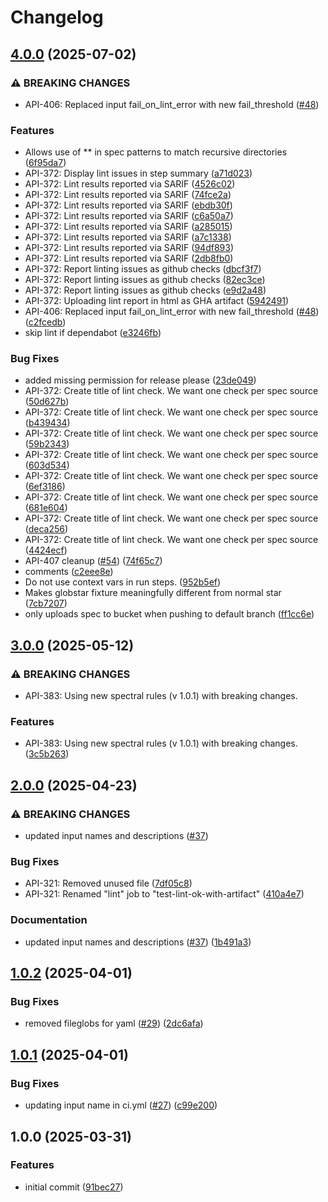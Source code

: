 # Changelog

## [4.0.0](https://github.com/entur/gha-api/compare/v3.0.0...v4.0.0) (2025-07-02)


### ⚠ BREAKING CHANGES

* API-406: Replaced input fail_on_lint_error with new fail_threshold  ([#48](https://github.com/entur/gha-api/issues/48))

### Features

* Allows use of ** in spec patterns to match recursive directories ([6f95da7](https://github.com/entur/gha-api/commit/6f95da7ad7917373752cbaef811e6a662dfe3954))
* API-372: Display lint issues in step summary ([a71d023](https://github.com/entur/gha-api/commit/a71d0237de03fde4479c53c2c92862617b7e23e4))
* API-372: Lint results reported via SARIF ([4526c02](https://github.com/entur/gha-api/commit/4526c0272dc5cde73aefbff8bab000fe4815c403))
* API-372: Lint results reported via SARIF ([74fce2a](https://github.com/entur/gha-api/commit/74fce2acd1241ebe5b13171da3145a2f18e23591))
* API-372: Lint results reported via SARIF ([ebdb30f](https://github.com/entur/gha-api/commit/ebdb30fe05706e515c910ad58c3e22cf86576ffe))
* API-372: Lint results reported via SARIF ([c6a50a7](https://github.com/entur/gha-api/commit/c6a50a77cb8e882fc9304951b46f94ba2968e719))
* API-372: Lint results reported via SARIF ([a285015](https://github.com/entur/gha-api/commit/a28501516d7f9a027de8fdebd03a1350802b8807))
* API-372: Lint results reported via SARIF ([a7c1338](https://github.com/entur/gha-api/commit/a7c1338bc0bca92dcf5092e5c03d85df2ff296c6))
* API-372: Lint results reported via SARIF ([94df893](https://github.com/entur/gha-api/commit/94df893c6f046db5b216d6c3ceddd12851120ce7))
* API-372: Lint results reported via SARIF ([2db8fb0](https://github.com/entur/gha-api/commit/2db8fb091b4bbd76d1d46d2060bfb293a1c1ec95))
* API-372: Report linting issues as github checks ([dbcf3f7](https://github.com/entur/gha-api/commit/dbcf3f7d40b1959d1c177fae0b92eeebca3a86cd))
* API-372: Report linting issues as github checks ([82ec3ce](https://github.com/entur/gha-api/commit/82ec3cee5801d6ac23625e7af9a0d6acbefa3f2f))
* API-372: Report linting issues as github checks ([e9d2a48](https://github.com/entur/gha-api/commit/e9d2a4802690335c8ef705e7418d6770d1e0bc14))
* API-372: Uploading lint report in html as GHA artifact ([5942491](https://github.com/entur/gha-api/commit/5942491ee87c131487b3c4bda10c2cd8566edf08))
* API-406: Replaced input fail_on_lint_error with new fail_threshold  ([#48](https://github.com/entur/gha-api/issues/48)) ([c2fcedb](https://github.com/entur/gha-api/commit/c2fcedb3ac063a6b2b47bc3cea2096a8ccbf4d5f))
* skip lint if dependabot ([e3246fb](https://github.com/entur/gha-api/commit/e3246fb1e502ff814d403236d636a7f9b98e4473))


### Bug Fixes

* added missing permission for release please ([23de049](https://github.com/entur/gha-api/commit/23de049b6613b6c3320257688585752a4771439e))
* API-372: Create title of lint check. We want one check per spec source ([50d627b](https://github.com/entur/gha-api/commit/50d627bd51deb15ff4503fd101ece30e7c0dbab3))
* API-372: Create title of lint check. We want one check per spec source ([b439434](https://github.com/entur/gha-api/commit/b43943487a9b36c17d4e331e4399481dd751aeaa))
* API-372: Create title of lint check. We want one check per spec source ([59b2343](https://github.com/entur/gha-api/commit/59b23433a403cd21dde23b76810672d088b2888a))
* API-372: Create title of lint check. We want one check per spec source ([603d534](https://github.com/entur/gha-api/commit/603d534fbfe9a0fe1545a9f70bbf65cf311359b3))
* API-372: Create title of lint check. We want one check per spec source ([6ef3186](https://github.com/entur/gha-api/commit/6ef318631530cd2c724b52e7786a5b4c92905dd2))
* API-372: Create title of lint check. We want one check per spec source ([681e604](https://github.com/entur/gha-api/commit/681e60416fa40159017f94106aaa9ca104183b43))
* API-372: Create title of lint check. We want one check per spec source ([deca256](https://github.com/entur/gha-api/commit/deca25657e2161965ceb6fbc05ed78319c6eebab))
* API-372: Create title of lint check. We want one check per spec source ([4424ecf](https://github.com/entur/gha-api/commit/4424ecfd6f1b294d8d0aeacc10ed43b5a672d97d))
* API-407 cleanup ([#54](https://github.com/entur/gha-api/issues/54)) ([74f65c7](https://github.com/entur/gha-api/commit/74f65c78986acb440d7ffd100f5a16e3d304a83a))
* comments ([c2eee8e](https://github.com/entur/gha-api/commit/c2eee8e4cebd66526b2e623f563b844cf77e092c))
* Do not use context vars in run steps. ([952b5ef](https://github.com/entur/gha-api/commit/952b5ef0e141bbed6f6dabcf2570545ad2102e25))
* Makes globstar fixture meaningfully different from normal star ([7cb7207](https://github.com/entur/gha-api/commit/7cb72075aac6317af445ba6d722123a3c89b5ca1))
* only uploads spec to bucket when pushing to default branch ([ff1cc6e](https://github.com/entur/gha-api/commit/ff1cc6e2efcc14ae134eaad6c08564e6478802e2))

## [3.0.0](https://github.com/entur/gha-api/compare/v2.0.0...v3.0.0) (2025-05-12)


### ⚠ BREAKING CHANGES

* API-383: Using new spectral rules (v 1.0.1) with breaking changes.

### Features

* API-383: Using new spectral rules (v 1.0.1) with breaking changes. ([3c5b263](https://github.com/entur/gha-api/commit/3c5b263508d37defced90184a1f091e08677c9c6))

## [2.0.0](https://github.com/entur/gha-api/compare/v1.0.2...v2.0.0) (2025-04-23)

### ⚠ BREAKING CHANGES

* updated input names and descriptions ([#37](https://github.com/entur/gha-api/issues/37))

### Bug Fixes

* API-321: Removed unused file ([7df05c8](https://github.com/entur/gha-api/commit/7df05c878d3794ab1de57a3591506f97a41e7f3e))
* API-321: Renamed "lint" job to "test-lint-ok-with-artifact" ([410a4e7](https://github.com/entur/gha-api/commit/410a4e731c143f66574d2ee5aaecf4f571bfcc41))

### Documentation

* updated input names and descriptions ([#37](https://github.com/entur/gha-api/issues/37)) ([1b491a3](https://github.com/entur/gha-api/commit/1b491a3af7b950eb1bb4a942abb0e364b1ecaa86))

## [1.0.2](https://github.com/entur/gha-api/compare/v1.0.1...v1.0.2) (2025-04-01)


### Bug Fixes

* removed fileglobs for yaml ([#29](https://github.com/entur/gha-api/issues/29)) ([2dc6afa](https://github.com/entur/gha-api/commit/2dc6afa017788b4a1f6e554a7f8041b13b1d6c56))

## [1.0.1](https://github.com/entur/gha-api/compare/v1.0.0...v1.0.1) (2025-04-01)


### Bug Fixes

* updating input name in ci.yml ([#27](https://github.com/entur/gha-api/issues/27)) ([c99e200](https://github.com/entur/gha-api/commit/c99e2003bab3f1d1e35c8908f66f4e81931a4b9c))

## 1.0.0 (2025-03-31)


### Features

* initial commit ([91bec27](https://github.com/entur/gha-api/commit/91bec27bb47ca0dbfb8a985802bbbec6e9a22697))
